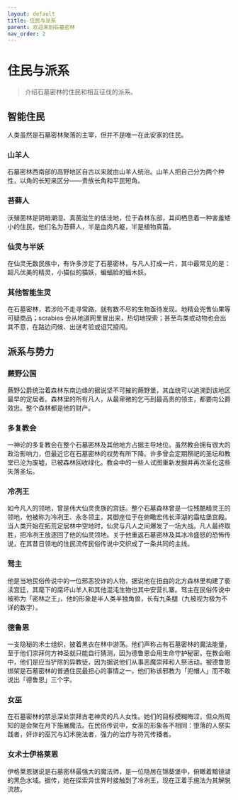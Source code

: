 ```yaml
---
layout: default
title: 住民与派系
parent: 欢迎来到石墓密林
nav_order: 2
---
```


# 住民与派系

> 介绍石墓密林的住民和相互征伐的派系。

## 智能住民

人类虽然是石墓密林聚落的主宰，但并不是唯一在此安家的住民。

### 山羊人

石墓密林西南部的高野地区自古以来就由山羊人统治。山羊人把自己分为两个种性，以角的长短来区分——贵族长角和平民短角。

### 苔藓人

沃殖菌林是阴暗潮湿、真菌滋生的低洼地，位于森林东部，其间栖息着一种害羞矮小的住民，他们名为苔藓人，半是血肉凡躯，半是植物真菌。

### 仙灵与半妖

在仙灵无数民族中，有许多涉足了石墓密林，与凡人打成一片，其中最常见的是：超凡优美的精灵，小猫似的猫妖，蝙蝠脸的蝠木妖。

### 其他智能生灵

在石墓密林，若涉险不走寻常路，就有数不尽的生物亟待发现。地精会兜售仙果等可疑商品；scrabies 会从地道网里冒出来，热切地探索；甚至鸟类或动物也会出其不意，在路边问候、出谜考验或诅咒擅闯。

## 派系与势力

### 蕨野公国

蕨野公爵统治着森林东南边缘的据说坚不可摧的蕨野堡，其血统可以追溯到该地区最早的定居者。森林里的所有凡人，从最卑微的乞丐到最高贵的领主，都要向公爵效忠。整个森林都是他的财产。

### 多复教会

一神论的多复教会在整个石墓密林及其他地方占据主导地位。虽然教会拥有很大的政治影响力，但最近它在石墓密林的权势有所下降。许多曾会定期祭祀的圣坛和教堂已沦为废墟，已被森林回收绿化。教会中的一些人试图重新发掘并再次圣化这些失落圣坛。

### 冷冽王

如今凡人的领地，曾是伟大仙灵贵族的宫廷。整个石墓森林曾是一位残酷精灵王的领地，他被称为冷冽王、永冬领主，其御座位于在俯瞰宏伟长泽湖的霜枯堡宫殿。当人类开始在拓荒定居林中空地时，仙灵与凡人之间爆发了一场大战。凡人最终取胜，把冷冽王放逐回了他的仙灵领地。关于他重返石墓密林及其冰冷盛怒的恐怖传说，在其昔日领地的住民流传民俗传说中交织成了一条共同的主线。

### 驽主

他是当地民俗传说中的一位邪恶狡诈的人物，据说他在扭曲的北方森林里构建了亵渎宫廷，其麾下的腐坏山羊人和其他混沌生物也其中安营扎寨。驽主在民俗传说中被称为「密林之王」，他的形象是半人类半独角兽，长有九条腿（九被视为极为不详的数字）。

### 德鲁恩

一支隐秘的术士组织，披着黑衣在林中游荡。他们声称占有石墓密林的魔法能量，至于他们崇拜何方神圣就只能自行猜测，因为德鲁恩会用生命守护秘密。在教会眼中，他们是应当铲除的异教徒，因为据说他们从事恶魔崇拜和人祭活动。被德鲁恩绑架是石墓密林的普通住民最担心的事情之一，他们称该邪教为「兜帽人」而不敢说出「德鲁恩」三个字。

### 女巫

在石墓密林的禁忌深处崇拜古老神灵的凡人女性。她们的目标模糊晦涩，但众所周知的是会聚在月下施展魔法。在民俗传说中，女巫的形象各不相同：堕落的人祭实践者，奸诈的巫咒与幻术施法者，强力的治疗与符咒传播者。

### 女术士伊格莱恩

伊格莱恩据说是石墓密林最强大的魔法师，是一位隐居在锦葵堡中，俯瞰着黯镜湖的黑色水域。据传，她在探索异世界时接触到了冷冽王，现在正着手施法为其解脱流放。
